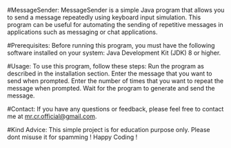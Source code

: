 #MessageSender:
MessageSender is a simple Java program that allows you to send a message repeatedly using keyboard input simulation. This program can be useful for automating the sending of repetitive messages in applications such as messaging or chat applications.

#Prerequisites:
Before running this program, you must have the following software installed on your system:
Java Development Kit (JDK) 8 or higher.

#Usage:
To use this program, follow these steps:
Run the program as described in the installation section.
Enter the message that you want to send when prompted.
Enter the number of times that you want to repeat the message when prompted.
Wait for the program to generate and send the message.

#Contact:
If you have any questions or feedback, please feel free to contact me at mr.cr.official@gmail.com.

#Kind Advice:
This simple project is for education purpose only. Please dont misuse it for spamming !  Happy Coding !
